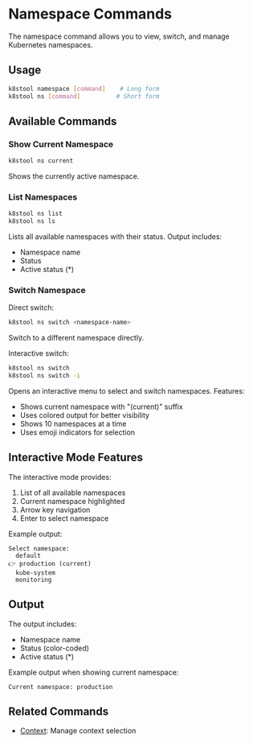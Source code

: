 # Namespace Commands

The namespace command allows you to view, switch, and manage Kubernetes namespaces.

## Usage

```bash
k8stool namespace [command]    # Long form
k8stool ns [command]          # Short form
```

## Available Commands

### Show Current Namespace
```bash
k8stool ns current
```
Shows the currently active namespace.

### List Namespaces
```bash
k8stool ns list
k8stool ns ls
```
Lists all available namespaces with their status. Output includes:
- Namespace name
- Status
- Active status (*)

### Switch Namespace
Direct switch:
```bash
k8stool ns switch <namespace-name>
```
Switch to a different namespace directly.

Interactive switch:
```bash
k8stool ns switch
k8stool ns switch -i
```
Opens an interactive menu to select and switch namespaces. Features:
- Shows current namespace with "(current)" suffix
- Uses colored output for better visibility
- Shows 10 namespaces at a time
- Uses emoji indicators for selection

## Interactive Mode Features

The interactive mode provides:
1. List of all available namespaces
2. Current namespace highlighted
3. Arrow key navigation
4. Enter to select namespace

Example output:
```
Select namespace:
  default
👉 production (current)
  kube-system
  monitoring
```

## Output

The output includes:
- Namespace name
- Status (color-coded)
- Active status (*)

Example output when showing current namespace:
```
Current namespace: production
```

## Related Commands

- [Context](context.md): Manage context selection